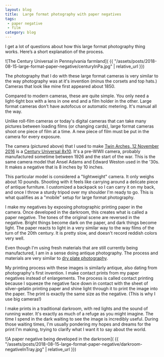 ```yaml
---
layout: blog
title:  Large format photography with paper negatives
tags: 
 - paper negative 
 - film
category: blog
---
```


I get a lot of questions about how this large format photography thing works. Here’s a short explanation of the process.

![The Century Universal in Pennsylvania farmland]( {{ "/assets/posts/2018-08-15-large-format-paper-negative/centuryInPa.jpg" | relative_url }})

The photography that I do with these large format cameras is very similar to the way photography was at it's invention (minus the corsets and top hats.) Cameras that look like mine first appeared about 1850.

Compared to modern cameras, these are quite simple. You only need a light-tight box with a lens in one end and a film holder in the other. Large format cameras don't have autofocus or automatic metering. It's manual all the way.

Unlike roll-film cameras or today's digital cameras that can take many pictures between loading films (or changing cards), large format cameras shoot one piece of film at a time. A new piece of film must be put in the camera for every exposure. 

The camera (pictured above) that I used to make [Twin Arches, 12 November 2016](http:hellothisistim.com/photographs/twin-arches) is a [Century Universal 8x10](http://www.largeformatphotography.info/century/century_universal_8x10.html). It's a pre-WWII camera, probably manufactured sometime between 1926 and the start of the war. This is the same camera model that Ansel Adams and Edward Weston used in the '30s. It makes a negative that is 8 inches by 10 inches. 

This particular model is considered a "lightweight" camera. It only weighs about 10 pounds. Shooting with it feels like carrying around a delicate piece of antique furniture. I customized a backpack so I can carry it on my back,  and once I throw a sturdy tripod over my shoulder I'm ready to go. This is what qualifies as a "mobile" setup for large format photography.

I make my negatives by exposing photographic printing paper in the camera. Once developed in the darkroom, this creates what is called a paper negative. The tones of the original scene are reversed in the negative. Bright things become dark on the paper, and dark things become light. The paper reacts to light in a very similar way to the way films of the turn of the 20th century. It is pretty slow, and doesn't record reddish colors very well. 

Even though I'm using fresh materials that are still currently being manufactured, I am in a sense doing antique photography. The process and materials are very similar to [dry plate photography](https://www.britannica.com/technology/dry-plate).

My printing process with these images is similarly antique, also dating from photography's first invention. I make contact prints from my paper negatives instead of enlargements. The process is called contact printing because I squeeze the negative face down in contact with the sheet of silver-gelatin printing paper and shine light through it to print the image into the paper. The print is exactly the same size as the negative. (This is why I use big cameras!)

I make prints in a traditional darkroom, with red lights and the sound of running water. It's exactly as much of a refuge as you might imagine. The time I spend in the dark waiting to see the image is incredibly useful. During those waiting times, I'm usually pondering my hopes and dreams for the print I'm making, trying to clarify what I want it to say about the world.

![A paper negative being developed in the darkroom]( {{ "/assets/posts/2018-08-15-large-format-paper-negative/darkroom-negativeInTray.jpg" | relative_url }})
